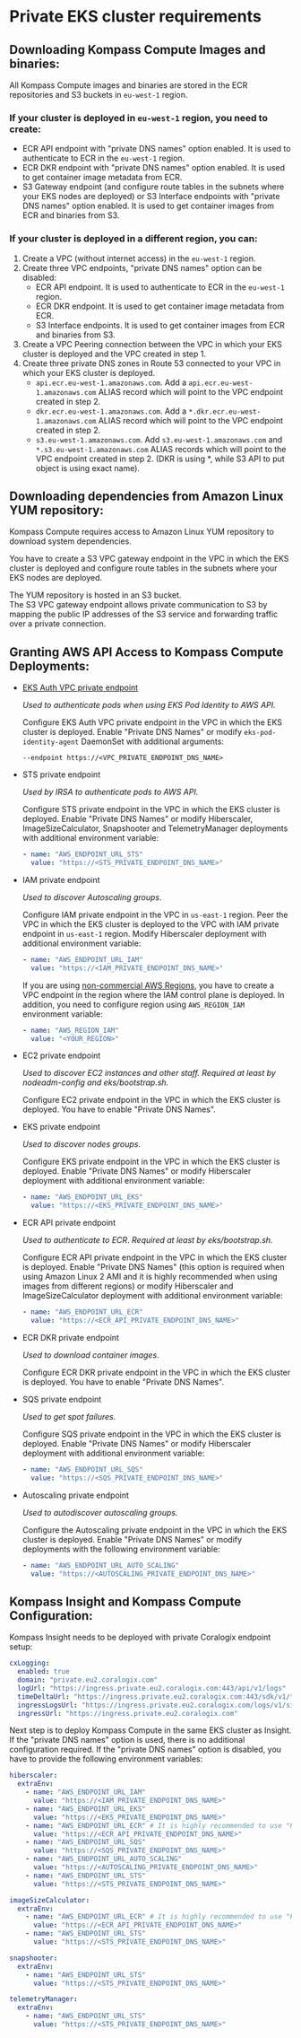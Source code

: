 # Private EKS cluster requirements

## Downloading Kompass Compute Images and binaries:

All Kompass Compute images and binaries are stored in the ECR repositories and S3 buckets in `eu-west-1` region.

### If your cluster is deployed in `eu-west-1` region, you need to create:

- ECR API endpoint with "private DNS names" option enabled. It is used to authenticate to ECR in the `eu-west-1` region.
- ECR DKR endpoint with "private DNS names" option enabled. It is used to get container image metadata from ECR.
- S3 Gateway endpoint (and configure route tables in the subnets where your EKS nodes are deployed) or S3 Interface endpoints with "private DNS names" option enabled. It is used to get container images from ECR and binaries from S3.

### If your cluster is deployed in a different region, you can:

1. Create a VPC (without internet access) in the `eu-west-1` region.
2. Create three VPC endpoints, "private DNS names" option can be disabled:
   - ECR API endpoint. It is used to authenticate to ECR in the `eu-west-1` region.
   - ECR DKR endpoint. It is used to get container image metadata from ECR.
   - S3 Interface endpoints. It is used to get container images from ECR and binaries from S3.
3. Create a VPC Peering connection between the VPC in which your EKS cluster is deployed and the VPC created in step 1.
4. Create three private DNS zones in Route 53 connected to your VPC in which your EKS cluster is deployed.
   - `api.ecr.eu-west-1.amazonaws.com`. Add a `api.ecr.eu-west-1.amazonaws.com` ALIAS record which will point to the VPC endpoint created in step 2.
   - `dkr.ecr.eu-west-1.amazonaws.com`. Add a `*.dkr.ecr.eu-west-1.amazonaws.com` ALIAS record which will point to the VPC endpoint created in step 2.
   - `s3.eu-west-1.amazonaws.com`. Add `s3.eu-west-1.amazonaws.com` and `*.s3.eu-west-1.amazonaws.com` ALIAS records which will point to the VPC endpoint created in step 2. (DKR is using *, while S3 API to put object is using exact name).

## Downloading dependencies from Amazon Linux YUM repository:

Kompass Compute requires access to Amazon Linux YUM repository to download system dependencies.

You have to create a S3 VPC gateway endpoint in the VPC in which the EKS cluster is deployed and configure route tables in the subnets where your EKS nodes are deployed.

The YUM repository is hosted in an S3 bucket.  
The S3 VPC gateway endpoint allows private communication to S3 by mapping the public IP addresses of the S3 service and forwarding traffic over a private connection.

## Granting AWS API Access to Kompass Compute Deployments:

- [EKS Auth VPC private endpoint](https://docs.aws.amazon.com/eks/latest/userguide/vpc-interface-endpoints.html#vpc-endpoint-create)
  
  _Used to authenticate pods when using EKS Pod Identity to AWS API._

  Configure EKS Auth VPC private endpoint in the VPC in which the EKS cluster is deployed.
  Enable "Private DNS Names" or modify `eks-pod-identity-agent` DaemonSet with additional arguments:

  ```shell
  --endpoint https://<VPC_PRIVATE_ENDPOINT_DNS_NAME>
  ```

- STS private endpoint

  _Used by IRSA to authenticate pods to AWS API._

  Configure STS private endpoint in the VPC in which the EKS cluster is deployed.
  Enable "Private DNS Names" or modify Hiberscaler, ImageSizeCalculator, Snapshooter and TelemetryManager deployments with additional environment variable:

  ```yaml
  - name: "AWS_ENDPOINT_URL_STS"
    value: "https://<STS_PRIVATE_ENDPOINT_DNS_NAME>"
  ```

- IAM private endpoint

  _Used to discover Autoscaling groups_.

  Configure IAM private endpoint in the VPC in `us-east-1` region.
  Peer the VPC in which the EKS cluster is deployed to the VPC with IAM private endpoint in `us-east-1` region.
  Modify Hiberscaler deployment with additional environment variable:

  ```yaml
  - name: "AWS_ENDPOINT_URL_IAM"
    value: "https://<IAM_PRIVATE_ENDPOINT_DNS_NAME>"
  ```
  
  If you are using [non-commercial AWS Regions](https://docs.aws.amazon.com/organizations/latest/userguide/region-support.html), you have to create a VPC endpoint in the region where the IAM control plane is deployed.
  In addition, you need to configure region using `AWS_REGION_IAM` environment variable:

  ```yaml
  - name: "AWS_REGION_IAM"
    value: "<YOUR_REGION>"
  ```

- EC2 private endpoint

  _Used to discover EC2 instances and other staff._
  _Required at least by nodeadm-config and eks/bootstrap.sh._

  Configure EC2 private endpoint in the VPC in which the EKS cluster is deployed.
  You have to enable "Private DNS Names".

- EKS private endpoint

  _Used to discover nodes groups_.

  Configure EKS private endpoint in the VPC in which the EKS cluster is deployed.
  Enable "Private DNS Names" or modify Hiberscaler deployment with additional environment variable:

  ```yaml
  - name: "AWS_ENDPOINT_URL_EKS"
    value: "https://<EKS_PRIVATE_ENDPOINT_DNS_NAME>"
  ```
  
- ECR API private endpoint

  _Used to authenticate to ECR_.
  _Required at least by eks/bootstrap.sh._

  Configure ECR API private endpoint in the VPC in which the EKS cluster is deployed.
  Enable "Private DNS Names" (this option is required when using Amazon Linux 2 AMI and it is highly recommended when using images from different regions) or modify Hiberscaler and ImageSizeCalculator deployment with additional environment variable:

  ```yaml
  - name: "AWS_ENDPOINT_URL_ECR"
    value: "https://<ECR_API_PRIVATE_ENDPOINT_DNS_NAME>"
  ```
  
- ECR DKR private endpoint

  _Used to download container images_.

  Configure ECR DKR private endpoint in the VPC in which the EKS cluster is deployed.
  You have to enable "Private DNS Names".

- SQS private endpoint

  _Used to get spot failures._

  Configure SQS private endpoint in the VPC in which the EKS cluster is deployed.
  Enable "Private DNS Names" or modify Hiberscaler deployment with additional environment variable:

  ```yaml
  - name: "AWS_ENDPOINT_URL_SQS"
    value: "https://<SQS_PRIVATE_ENDPOINT_DNS_NAME>"
  ```

- Autoscaling private endpoint

  _Used to autodiscover autoscaling groups._

  Configure the Autoscaling private endpoint in the VPC in which the EKS cluster is deployed.
  Enable "Private DNS Names" or modify deployments with the following environment variable:

  ```yaml
  - name: "AWS_ENDPOINT_URL_AUTO_SCALING"
    value: "https://<AUTOSCALING_PRIVATE_ENDPOINT_DNS_NAME>"
  ```

## Kompass Insight and Kompass Compute Configuration:

Kompass Insight needs to be deployed with private Coralogix endpoint setup:

```yaml
cxLogging:
  enabled: true
  domain: "private.eu2.coralogix.com"
  logUrl: "https://ingress.private.eu2.coralogix.com:443/api/v1/logs"
  timeDeltaUrl: "https://ingress.private.eu2.coralogix.com:443/sdk/v1/time"
  ingressLogsUrl: "https://ingress.private.eu2.coralogix.com/logs/v1/singles"
  ingressUrl: "https://ingress.private.eu2.coralogix.com"
```

Next step is to deploy Kompass Compute in the same EKS cluster as Insight.
If the "private DNS names" option is used, there is no additional configuration required.
If the "private DNS names" option is disabled, you have to provide the following environment variables:

```yaml
hiberscaler:
  extraEnv:
    - name: "AWS_ENDPOINT_URL_IAM"
      value: "https://<IAM_PRIVATE_ENDPOINT_DNS_NAME>"
    - name: "AWS_ENDPOINT_URL_EKS"
      value: "https://<EKS_PRIVATE_ENDPOINT_DNS_NAME>"
    - name: "AWS_ENDPOINT_URL_ECR" # It is highly recommended to use "Private DNS Names" and not to use "AWS_ENDPOINT_URL_ECR"
      value: "https://<ECR_API_PRIVATE_ENDPOINT_DNS_NAME>"
    - name: "AWS_ENDPOINT_URL_SQS"
      value: "https://<SQS_PRIVATE_ENDPOINT_DNS_NAME>"
    - name: "AWS_ENDPOINT_URL_AUTO_SCALING"
      value: "https://<AUTOSCALING_PRIVATE_ENDPOINT_DNS_NAME>"
    - name: "AWS_ENDPOINT_URL_STS"
      value: "https://<STS_PRIVATE_ENDPOINT_DNS_NAME>"

imageSizeCalculator:
  extraEnv:
    - name: "AWS_ENDPOINT_URL_ECR" # It is highly recommended to use "Private DNS Names" and not to use "AWS_ENDPOINT_URL_ECR"
      value: "https://<ECR_API_PRIVATE_ENDPOINT_DNS_NAME>"
    - name: "AWS_ENDPOINT_URL_STS"
      value: "https://<STS_PRIVATE_ENDPOINT_DNS_NAME>"

snapshooter:
  extraEnv:
    - name: "AWS_ENDPOINT_URL_STS"
      value: "https://<STS_PRIVATE_ENDPOINT_DNS_NAME>"

telemetryManager:
  extraEnv:
    - name: "AWS_ENDPOINT_URL_STS"
      value: "https://<STS_PRIVATE_ENDPOINT_DNS_NAME>"
```

